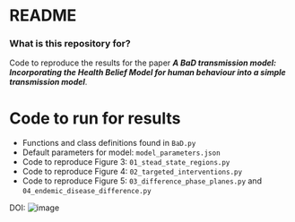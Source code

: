 # README #

### What is this repository for? ###

Code to reproduce the results for the paper ***A BaD transmission model: Incorporating the Health Belief Model for human behaviour into a simple transmission model***.

# Code to run for results

- Functions and class definitions found in `BaD.py`
- Default parameters for model: `model_parameters.json`
- Code to reproduce Figure 3: `01_stead_state_regions.py`
- Code to reproduce Figure 4: `02_targeted_interventions.py`
- Code to reproduce Figure 5: `03_difference_phase_planes.py` and `04_endemic_disease_difference.py`

DOI: ![image](https://github.com/Matthew-Ryan1995/BaD_transmission_modelling/assets/58920254/5ab02da7-3f49-4a05-b83d-9ceb64381bc6)

